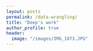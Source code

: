 ```yaml
---
layout: posts
permalink: /data-wrangling/
title: "Deep's work"
author_profile: true
header:
  image: "/images/IMG_1073.JPG"
---
```




